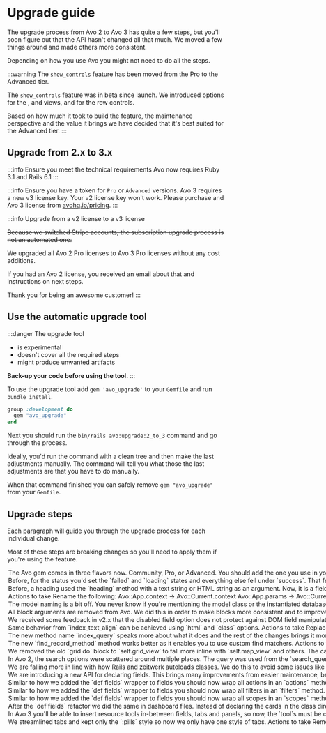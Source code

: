 # Upgrade guide

The upgrade process from Avo 2 to Avo 3 has quite a few steps, but you'll soon figure out that the API hasn't changed all that much. We moved a few things around and made others more consistent.

Depending on how you use Avo you might not need to do all the steps.

:::warning
The [`show_controls`](./customizable-controls) feature has been moved from the Pro to the Advanced tier.

The `show_controls` feature was in beta since launch. We introduced options for the <Index />, and <Edit /> views, and for the row controls.

Based on how much it took to build the feature, the maintenance perspective and the value it brings we have decided that it's best suited for the Advanced tier.
:::

## Upgrade from 2.x to 3.x

:::info Ensure you meet the technical requirements
Avo now requires Ruby 3.1 and Rails 6.1
:::

:::info Ensure you have a token for `Pro` or `Advanced` versions.
Avo 3 requires a new v3 license key. Your v2 license key won't work. Please purchase and Avo 3 license from [avohq.io/pricing](https://avohq.io/pricing).
:::

:::info Upgrade from a v2 license to a v3 license

~~Because we switched Stripe accounts, the subscription upgrade process is not an automated one.~~

We upgraded all Avo 2 Pro licenses to Avo 3 Pro licenses without any cost additions.

If you had an Avo 2 license, you received an email about that and instructions on next steps.

Thank you for being an awesome customer!
:::

## Use the automatic upgrade tool

:::danger The upgrade tool

 - is experimental
 - doesn't cover all the required steps
 - might produce unwanted artifacts

**Back-up your code before using the tool.**
:::

To use the upgrade tool add `gem 'avo_upgrade'` to your `Gemfile` and run `bundle install`.

```ruby
group :development do
  gem "avo_upgrade"
end
```

Next you should run the `bin/rails avo:upgrade:2_to_3` command and go through the process.

Ideally, you'd run the command with a clean tree and then make the last adjustments manually. The command will tell you what those the last adjustments are that you have to do manually.

When that command finished you can safely remove `gem "avo_upgrade"` from your `Gemfile`.

## Upgrade steps

Each paragraph will guide you through the upgrade process for each individual change.

Most of these steps are breaking changes so you'll need to apply them if you're using the feature.

<Option name="Update your `Gemfile`">
The Avo gem comes in three flavors now. Community, Pro, or Advanced.

You should add the one you use in your `Gemfile`. If you use Pro or Advanced you don't have to add `avo` too. Each gem adds their own dependencies.

Add only one of the ones below.

<!-- @include: ./common/avo_in_gemfile.md-->

:::warning
If you want to install `avo-pro` or `avo-advanced` please ensure you have a [valid Avo 3 license](https://avohq.io/pricing) and you [take the required steps to authenticate](./gem-server-authentication) with `packager.dev`.
:::
</Option>

<Option name="The status field changed behavior">
Before, for the status you'd set the `failed` and `loading` states and everything else fell under `success`. That felt unnatural. We needed a `neutral` state.
Now we changed the field so you'll set the `failed`, `loading`, and `success` values and the rest fall under `neutral`.

```ruby
# Before
field :status,
  as: :status,
  failed_when: :failed,
  loading_when: :loading

# After
field :status,
  as: :status,
  failed_when: :failed,
  loading_when: :loading
  success_when: :deployed # specify the success state
```
</Option>

<Option name="`heading` has become a field type">
Before, a heading used the `heading` method with a text string or HTML string as an argument.
Now, it is a field type with an ID. It supports rendering as text and as HTML.

### Actions to take

Rename `heading` to `field`. Give the field an ID and add the `as: :heading` argument.

```ruby
# Before
heading 'User Information'

# After
field :user_information, as: :heading
# or...
field :some_id, as: :heading, label: 'User Information'

# Before
heading '<div class="underline uppercase font-bold">User Information</div>', as_html: true

# After
field :some_id, as: :heading, as_html: true do
  '<div class="underline uppercase font-bold">User Information</div>'
end
```
</Option>

<Option name="Moved some globals from `Avo::App` to `Avo::Current`">

### Actions to take

Rename the following:

- `Avo::App.context`      -> `Avo::Current.context`
- `Avo::App.params`       -> `Avo::Current.params`
- `Avo::App.request`      -> `Avo::Current.request`
- `Avo::App.view_context` -> `Avo::Current.view_context`
- `Avo::App.current_user` -> `Avo::Current.user`

Make note of the `current_user` to `user` rename.
</Option>

<Option name="Renamed `model` to `record` across all configuration files">

The `model` naming is a bit off. You never know if you're mentioning the model class or the instantiated database record, so we changed it to `record` (Pundit calls it a record too). One of the places you'll see it the most is when you reference it off of the `resource` (`resource.model`).

### Actions to take

Rename `resource.model` to `resource.record`.

You might have the `model` referenced in other places too. Try to replace it with `record`.
If you find it in other places, please send them our way so we can update this doc for a more consistent API. Thank you!
</Option>

<Option name="Remove block (lambda) arguments">

All block arguments are removed from Avo. We did this in order to make blocks more consistent and to improve future compatibility. All the arguments that were previously available as arguments, are present inside the block.

We don't have a complete list of blocks but we'll try to give you a few examples:

 - Field options: `visible`, `readonly`, `disabled`, `format_using`, etc.
 - Select field `options` option
 - Resource options: `index_query`, `search_query`, `find_record_method`, etc.
 - Actions, Dashboards, and Cards `self.visible`
 - anything that you are passing as a block should be without arguments

**As a general rule, we removed all block arguments. If we missed any, so please send them our way so we can update this guide.** Thank you!

### Actions to take

Remove the arguments from blocks

```ruby
# Before
self.visible = ->(resource:) {}

# After
self.visible = -> {}

# Before
field :name, as: :text, default: ->(resource:) {something}, format_using: ->(value:) {}, visible: ->(resource:) {}

# After
field :name, as: :text, default: -> {something}, format_using: -> {}, visible: -> {}

# Before
field :level, as: :select, options: ->(model:, resource:, field:, view:) do
    {
      Beginner: :beginner,
      Intermediate: :intermediate,
      Advanced: :advanced,
    }
  end

# After
field :level, as: :select, options: -> do
    {
      Beginner: :beginner,
      Intermediate: :intermediate,
      Advanced: :advanced,
    }
  end
```
</Option>

<Option name="Swap `disabled` and `readonly` field options">

We received some feedback in v2.x that the `disabled` field option does not protect against DOM field manipulation when the form is submitted, so we introduced the `readonly` option that protects against that.

After a short [research](https://developer.mozilla.org/en-US/docs/Web/HTML/Attributes/readonly) we soon found out that HTML does it the other way around. `disabled` protects against that and `readonly` doesn't.
So, we are switching them to better comply with the standards.

### Actions to take

Swap those two

```ruby
field :name,
  as: :text,
  disabled: -> { !Avo::Current.user.is_admin? } // [!code --]
  readonly: -> { !Avo::Current.user.is_admin? } // [!code ++]

field :hidden_info,
  as: :text,
  readonly: -> { !Avo::Current.user.is_admin? } // [!code --]
  disabled: -> { !Avo::Current.user.is_admin? } // [!code ++]
```
</Option>

<Option name="Removed `index_text_align` option">
Same behavior from `index_text_align` can be achieved using `html` and `class` options.

### Actions to take
Replace `index_text_align` with `html` option:

```ruby
# Before
field :users_required, as: :number, index_text_align: :right

# After
field :users_required, as: :number, html: {index: {wrapper: {classes: "text-right"}}}
```
</Option>

<Option name="Renamed `resolve_query_scope` to `index_query` in resources">
The new method name `index_query` speaks more about what it does and the rest of the changes brings it more inline with the other APIs

### Actions to take

- rename `resolve_query_scope` to `index_query`
- remove the `(model_class:)` block argument
- rename `model_class` inside the block to `query`

```ruby
# Before
self.resolve_query_scope = ->(model_class:) do
  model_class.order(last_name: :asc)
end

# After
self.index_query = -> do
  query.order(last_name: :asc)
end
```
</Option>

<Option name="Removed `resolve_find_scope` in favor of `find_record_method`">
The new `find_record_method` method works better as it enables you to use custom find matchers.

### Actions to take

- rename `resolve_query_scope` to `index_query`
- remove the `(model_class:, id:, params:)` block arguments
- rename `model_class` inside the block to `query`
- add the `.find` matcher

```ruby
# Before
self.resolve_find_scope = ->(model_class:) do
  model_class.friendly
end

# After
self.find_record_method = -> do
  query.friendly.find id
end
```
</Option>

<Option name="Refactor the grid view API">
We removed the old `grid do` block to `self.grid_view` to fall more inline with `self.map_view` and others.

The `card` block will cycle through all of your records and you need to return a hash with the following keys `title`, `body`, `cover_url`.

You may also return an `html` option to apply html properties to the card elements.

```ruby
self.grid_view = {
  card: -> do
    {
      cover_url:
        if record.cover_photo.attached?
          main_app.url_for(record.cover_photo.url)
        end,
      title: record.name,
      body: ActionView::Base.full_sanitizer.sanitize(record.body).truncate(120)
    }
  end,
  html: -> do
    {
      title: {
        index: {
          wrapper: {
            classes: "bg-blue-50 rounded-md p-2"
          }
        }
      },
      body: {
        index: {
          wrapper: {
            classes: "bg-gray-50 rounded-md p-1"
          }
        }
      }
    }
  end
}
```
</Option>

<Option name="Refactored the search API">
In Avo 2, the search options were scattered around multiple places. The query was used from the `search_query`, the record description was taken from an arbitrary `as_description: true` field option, and other mis-aligned places.

In Avo 3 we brought all those things in a single `self.search` option.

The `self.search[:item]` block will go through each of the found records where you have to return a hash with the following keys `title`, `description`, `image_url`, `image_format`.

- `self.search_query` moved to `self.search[:query]`. (remove `self.search_query` from the resource file)
- `scope` that was accessible inside old `self.search_query` moved to `query` and it's inside `self.search[:query]` (check code example below)
- `self.search_query_help` moved to `self.search[:help]`. (remove `self.search_query_help` from the resource file)
- `self.hide_from_global_search` moved to `self.search[:hide_on_global]`. (remove `self.hide_from_global_search` from the resource file)
- `self.search_result_path` moved to `self.search[:result_path]`. (remove `self.search_result_path` from the resource file)
- the search item `title` is going to be the `self.title` by default but you can configure it in `item`.
- `as_description: true` is `self.search[:item][:description]`. (remove `as_description: true` from fields)
- `as_avatar: true` is `self.search[:item][:image_url]`. (remove `as_avatar:` from fields)
- `as_avatar: :rounded` is `self.search[:item][:image_format]`

```ruby
class Avo::Resources::User < Avo::BaseResource
  self.search = {
    query: -> {
      query.order(created_at: :desc)
        .ransack(first_name_cont: params[:q], last_name_cont: params[:q], m: "or")
        .result(distinct: false)
    },
    item: -> do
      {
        title: record.name,
        description: "This user has the following roles: #{record.roles.select { |key, value| value }.keys.join(", ")}",
        image_url: main_app.url_for(record.cover_photo) if record.cover_photo.attached?,
        image_format: :rounded
      }
    end
    help: -> { "- Search by first name or last name." },
    hide_on_global: true,
    result_path: -> { avo.resources_city_path record, custom: "yup" }
  }
end
```
</Option>

<Option name="Rename Avo configuration classes">

We are falling more in line with how Rails and zeitwerk autoloads classes. We do this to avoid some issues like class conflicts and difficult to remember naming schemes.

The old naming scheme: `{NAME}{TYPE}` (`UserResource`)
The new naming scheme: `Avo::{TYPE}::{Name}` (`Avo::Resources::User`)

In a similar fashion you should update the filename too: `app/avo/resources/user_resource.rb` -> `app/avo/resources/user.rb`.

### Actions to take

Rename the your configuration classes to include the full path:

::: code-group

```ruby [Resources]
# Before
# /app/avo/resources/user_resource.rb
class UserResource < Avo::BaseResource
end

# After
# /app/avo/resources/user.rb
class Avo::Resources::User < Avo::BaseResource
end
```

```ruby [Actions]
# Before
# /app/avo/actions/export_action.rb
class ExportAction < Avo::BaseAction
end

# After
# /app/avo/actions/export.rb
class Avo::Actions::Export < Avo::BaseAction
end
```

```ruby [Filters]
# Before
# /app/avo/filters/name_filter.rb
class NameFilter < Avo::BaseFilter
end

# After
# /app/avo/filters/name.rb
class Avo::Filters::Name < Avo::BaseFilter
end
```

```ruby [Dashboards]
# Before
# /app/avo/dashboards/sales_dashboard.rb
class SalesDashboard < Avo::BaseResource
end

# After
# /app/avo/dashboards/sales.rb
class Avo::Dashboards::Sales < Avo::Dashboards::BaseDashboard
end
```

```ruby [Cards]
# Before
# /app/avo/cards/users_count_card.rb
class UsersCountCard < Avo::Dashboards::MetricCard
end

# After
# /app/avo/cards/users_count.rb
class Avo::Cards::UsersCount < Avo::Cards::MetricCard
end
```

```ruby [Resource tools]
# Before
# /app/avo/resource_tools/comments_resource_tool.rb
class CommentsResourceTool < Avo::BaseResourceTool
end

# After
# /app/avo/resource_tools/comments.rb
class Avo::ResourceTools::Comments < Avo::BaseResourceTool
end
```

```ruby [Custom fields]
# Before
# /app/avo/fields/color_picker_field.rb
class ColorPickerField < Avo::Fields::BaseField
end

# After
# /app/avo/fields/color_picker_field.rb
class Avo::Fields::ColorPickerField < Avo::Fields::BaseField
end
```
:::
</Option>

<Option name="Use the `def fields` API">
We are introducing a new API for declaring fields. This brings many improvements from easier maintenance, better control, better composition, and more.

```ruby
# Before
class Avo::Resources::Team < Avo::BaseResource
  self.title = :name

  field :id, as: :id, filterable: true
  field :name, as: :text, sortable: true, show_on: :preview, filterable: true

  tabs do
    tab "Info" do
      panel do
        field :created_at, as: :date_time, filterable: true
      end
    end
  end

  sidebar do
    field :updated_at, as: :date_time, filterable: true
  end

  panel "Logo" do
    field :logo, as: :external_image, hide_on: :show, as_avatar: :rounded
  end

  tool Avo::ResourceTools::TeamTool
end

# After
class Avo::Resources::Team < Avo::BaseResource
  self.title = :name

  def fields
    field :id, as: :id, filterable: true
    field :name, as: :text, sortable: true, show_on: :preview, filterable: true

    tabs do
      tab "Info" do
        panel do
          field :created_at, as: :date_time, filterable: true
        end
      end
    end

    sidebar do
      field :updated_at, as: :date_time, filterable: true
    end

    panel "Logo" do
      field :logo, as: :external_image, hide_on: :show, as_avatar: :rounded
    end

    tool Avo::ResourceTools::TeamTool
  end
end
```

This will enable us to provide request specific data to the field configuration like `current_user` and `params` and will enable you to have better composition.

```ruby
class Avo::Resources::Team < Avo::BaseResource
  self.title = :name

  def admin_fields
    field :created_at, as: :date_time, filterable: true
  end

  def fields
    field :id, as: :id, filterable: true
    field :name, as: :text, sortable: true, show_on: :preview, filterable: true
    field :logo, as: :external_image, hide_on: :show, as_avatar: :rounded do
      if record.url
        "//logo.clearbit.com/#{URI.parse(record.url).host}?size=180"
      end
    end

    # request-time data
    if current_user.is_admin?
      # better composition
      admin_fields
    end
  end
end
```

### Actions to take

Wrap all `field`, `tabs`, `tab`, `panel`, `sidebar`, and `tool` declarations from Resource and Action files into one `def fields` method.
</Option>

<Option name="Use the `def actions` API">
Similar to how we added the `def fields` wrapper to fields you should now wrap all actions in an `actions` method.


```ruby{3,8-10}
# Before
class Avo::Resources::User < Avo::BaseResource
  action Avo::Actions::Dummy
end

# After
class Avo::Resources::User < Avo::BaseResource
  def actions
    action Avo::Actions::Dummy
  end
end
```
</Option>

<Option name="Use the `def filters` API">
Similar to how we added the `def fields` wrapper to fields you should now wrap all filters in an `filters` method.


```ruby{3,8-10}
# Before
class Avo::Resources::User < Avo::BaseResource
  filter Avo::Filters::IsAdmin
end

# After
class Avo::Resources::User < Avo::BaseResource
  def filters
    filter Avo::Filters::IsAdmin
  end
end
```
</Option>

<Option name="Use the `def scopes` API">
Similar to how we added the `def fields` wrapper to fields you should now wrap all scopes in an `scopes` method.


```ruby{3,8-10}
# Before
class Avo::Resources::User < Avo::BaseResource
  scope Avo::Scopes::Active
end

# After
class Avo::Resources::User < Avo::BaseResource
  def scopes
    scope Avo::Scopes::Active
  end
end
```
</Option>

<Option name="Wrap all Dashboard `card` and `divider` definitions inside one `def cards` method">
After the `def fields` refactor we did the same in dashboard files. Instead of declaring the cards in the class directly, you should do it in the `def cards` method.

```ruby{6-9,17-22}
# Before
class Avo::Dashboards::Dashy < AvoDashboards::BaseDashboard
  self.id = "dashy"
  self.name = "Dashy"

  card Avo::Cards::ExampleMetric, visible: -> { true }
  card Avo::Cards::ExampleAreaChart
  divider
  card Avo::Cards::ExampleScatterChart
end

# After
class Avo::Dashboards::Dashy < Avo::Dashboards::BaseDashboard
  self.id = "dashy"
  self.name = "Dashy"

  def cards
    card Avo::Cards::ExampleMetric, visible: -> { true }
    card Avo::Cards::ExampleAreaChart
    divider
    card Avo::Cards::ExampleScatterChart
  end
end
```
</Option>

<Option name="`tool` is declared inside the `def fields` method">
In Avo 3 you'll be able to insert resource tools in-between fields, tabs and panels, so now, the `tool`s must be called inside the `fields` method. This feature is unreleased yet, but you should make the change now so it'll be seamless when we add it.

### Actions to take

```ruby{8,17}
# Before
class Avo::Resources::User < Avo::BaseResource
  def fields
    field :id, as: :id, link_to_record: true, sortable: false
    field :email, as: :gravatar, link_to_record: true, as_avatar: :circle, only_on: :index
  end

  tool Avo::ResourceTools::UserTool
end

# After
class Avo::Resources::User < Avo::BaseResource
  def fields
    field :id, as: :id, link_to_record: true, sortable: false
    field :email, as: :gravatar, link_to_record: true, as_avatar: :circle, only_on: :index

    tool Avo::ResourceTools::UserTool
  end
end
```
</Option>

<Option name="Remove `tabs_style` from the `tabs` declaration">
We streamlined tabs and kept only the `:pills` style so now we only have one style of tabs.

### Actions to take

Remove `tabs_style` from the `tabs` declaration

```ruby
# Before
tabs tabs_style: :pills do
  # tabs here
end

# After
tabs do
  # tabs here
end
```
</Option>
